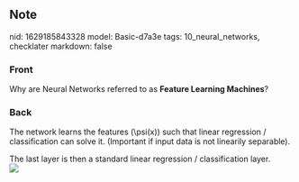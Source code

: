 ## Note
nid: 1629185843328
model: Basic-d7a3e
tags: 10_neural_networks, checklater
markdown: false

### Front
Why are Neural Networks referred to as <b>Feature Learning
Machines</b>?

### Back
The network learns the features \(\psi(x)\) such that linear
regression / classification can solve it. (Important if input data
is not linearily separable).
<div>
  The last layer is then a standard linear regression /
  classification layer.
</div>
<div><img src=
paste-088e228eef7bcb8b8392a02cdd5c05b14be347ff.jpg></div>
